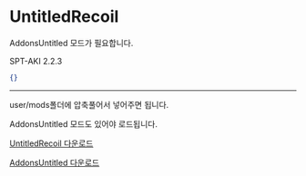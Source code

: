 [Mod]: https://github.com/Untitled0828/Untitled0828/raw/main/Mods/UntitledRecoil/UntitledRecoil.7z "UntitledRecoil 다운로드"
[AddonsUntitled]: https://github.com/Untitled0828/Untitled0828/raw/main/Mods/AddonsUntitled/AddonsUntitled.7z "AddonsUntitled 다운로드"

# UntitledRecoil

AddonsUntitled 모드가 필요합니다.

SPT-AKI 2.2.3

```json
{}
```

---

user/mods폴더에 압축풀어서 넣어주면 됩니다.

AddonsUntitled 모드도 있어야 로드됩니다.

[UntitledRecoil 다운로드][Mod]

[AddonsUntitled 다운로드][AddonsUntitled]
